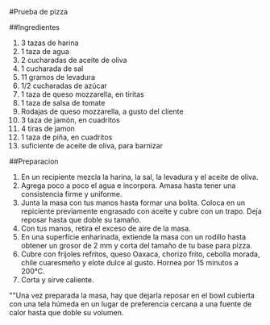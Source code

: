 #Prueba de pizza

##Ingredientes

1. 3 tazas de harina
2. 1 taza de agua
3. 2 cucharadas de aceite de oliva
4. 1 cucharada de sal
5. 11 gramos de levadura
6. 1/2 cucharadas de azúcar
7. 1 taza de queso mozzarella, en tiritas
8. 1 taza de salsa de tomate
9. Rodajas de queso mozzarella, a gusto del cliente
10. 3 taza de jamón, en cuadritos
11. 4 tiras de jamon
12. 1 taza de piña, en cuadritos
13. suficiente de aceite de oliva, para barnizar


##Preparacion

1. En un recipiente mezcla la harina, la sal, la levadura y el aceite de oliva. 
2. Agrega poco a poco el agua e incorpora. Amasa hasta tener una consistencia firme y uniforme.
3. Junta la masa con tus manos hasta formar una bolita. Coloca en un repiciente previamente engrasado con aceite y cubre con un trapo. Deja reposar hasta que doble su tamaño.
4. Con tus manos, retira el exceso de aire de la masa. 
5. En una superficie enharinada, extiende la masa con un rodillo hasta obtener un grosor de 2 mm y corta del tamaño de tu base para pizza.
6. Cubre con frijoles refritos, queso Oaxaca, chorizo frito, cebolla morada, chile cuaresmeño y elote dulce al gusto. Hornea por 15 minutos a 200°C.
7. Corta y sirve caliente.

""Una vez preparada la masa, hay que dejarla reposar en el bowl cubierta con una tela húmeda en un lugar de preferencia cercana a una fuente de calor hasta que doble su volumen.
